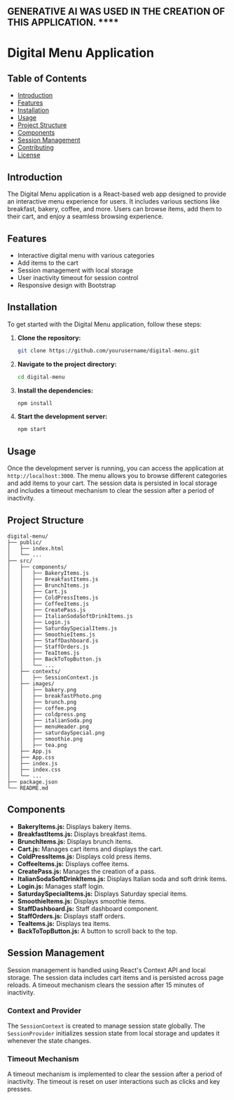 ## GENERATIVE AI WAS USED IN THE CREATION OF THIS APPLICATION. ****

# Digital Menu Application

## Table of Contents
- [Introduction](#introduction)
- [Features](#features)
- [Installation](#installation)
- [Usage](#usage)
- [Project Structure](#project-structure)
- [Components](#components)
- [Session Management](#session-management)
- [Contributing](#contributing)
- [License](#license)

## Introduction
The Digital Menu application is a React-based web app designed to provide an interactive menu experience for users. It includes various sections like breakfast, bakery, coffee, and more. Users can browse items, add them to their cart, and enjoy a seamless browsing experience.

## Features
- Interactive digital menu with various categories
- Add items to the cart
- Session management with local storage
- User inactivity timeout for session control
- Responsive design with Bootstrap

## Installation
To get started with the Digital Menu application, follow these steps:

1. **Clone the repository:**
   ```sh
   git clone https://github.com/yourusername/digital-menu.git
   ```

2. **Navigate to the project directory:**
   ```sh
   cd digital-menu
   ```

3. **Install the dependencies:**
   ```sh
   npm install
   ```

4. **Start the development server:**
   ```sh
   npm start
   ```

## Usage
Once the development server is running, you can access the application at `http://localhost:3000`. The menu allows you to browse different categories and add items to your cart. The session data is persisted in local storage and includes a timeout mechanism to clear the session after a period of inactivity.

## Project Structure
```
digital-menu/
├── public/
│   ├── index.html
│   └── ...
├── src/
│   ├── components/
│   │   ├── BakeryItems.js
│   │   ├── BreakfastItems.js
│   │   ├── BrunchItems.js
│   │   ├── Cart.js
│   │   ├── ColdPressItems.js
│   │   ├── CoffeeItems.js
│   │   ├── CreatePass.js
│   │   ├── ItalianSodaSoftDrinkItems.js
│   │   ├── Login.js
│   │   ├── SaturdaySpecialItems.js
│   │   ├── SmoothieItems.js
│   │   ├── StaffDashboard.js
│   │   ├── StaffOrders.js
│   │   ├── TeaItems.js
│   │   ├── BackToTopButton.js
│   │   └── ...
│   ├── contexts/
│   │   ├── SessionContext.js
│   ├── images/
│   │   ├── bakery.png
│   │   ├── breakfastPhoto.png
│   │   ├── brunch.png
│   │   ├── coffee.png
│   │   ├── coldpress.png
│   │   ├── italianSoda.png
│   │   ├── menuHeader.png
│   │   ├── saturdaySpecial.png
│   │   ├── smoothie.png
│   │   ├── tea.png
│   ├── App.js
│   ├── App.css
│   ├── index.js
│   ├── index.css
│   └── ...
├── package.json
└── README.md
```

## Components
- **BakeryItems.js:** Displays bakery items.
- **BreakfastItems.js:** Displays breakfast items.
- **BrunchItems.js:** Displays brunch items.
- **Cart.js:** Manages cart items and displays the cart.
- **ColdPressItems.js:** Displays cold press items.
- **CoffeeItems.js:** Displays coffee items.
- **CreatePass.js:** Manages the creation of a pass.
- **ItalianSodaSoftDrinkItems.js:** Displays Italian soda and soft drink items.
- **Login.js:** Manages staff login.
- **SaturdaySpecialItems.js:** Displays Saturday special items.
- **SmoothieItems.js:** Displays smoothie items.
- **StaffDashboard.js:** Staff dashboard component.
- **StaffOrders.js:** Displays staff orders.
- **TeaItems.js:** Displays tea items.
- **BackToTopButton.js:** A button to scroll back to the top.

## Session Management
Session management is handled using React's Context API and local storage. The session data includes cart items and is persisted across page reloads. A timeout mechanism clears the session after 15 minutes of inactivity.

### Context and Provider
The `SessionContext` is created to manage session state globally. The `SessionProvider` initializes session state from local storage and updates it whenever the state changes.

### Timeout Mechanism
A timeout mechanism is implemented to clear the session after a period of inactivity. The timeout is reset on user interactions such as clicks and key presses.

```

